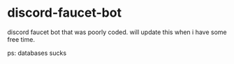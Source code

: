 # discord-faucet-bot

discord faucet bot that was poorly coded.
will update this when i have some free time.

ps: databases sucks
